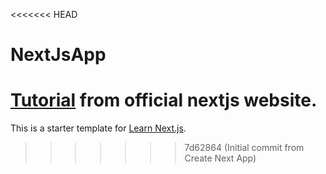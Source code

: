 <<<<<<< HEAD
# NextJsApp

[Tutorial](https://nextjs.org/learn/basics/create-nextjs-app) from official nextjs website.
=======
This is a starter template for [Learn Next.js](https://nextjs.org/learn).
>>>>>>> 7d62864 (Initial commit from Create Next App)
